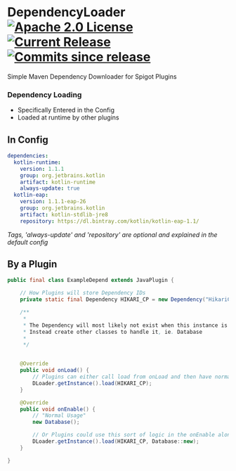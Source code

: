 # DependencyLoader [![Apache 2.0 License](https://img.shields.io/badge/license-Apache%202.0-blue.svg?style=flat-square)](https://www.apache.org/licenses/LICENSE-2.0) [![Current Release](https://img.shields.io/github/release/Sxtanna/dependency-loader.svg?style=flat-square)](https://github.com/Sxtanna/dependency-loader/releases/tag/1.0) [![Commits since release](https://img.shields.io/github/commits-since/Sxtanna/dependency-loader/1.0.svg?style=flat-square)](https://github.com/Sxtanna/dependency-loader/commits/master)
Simple Maven Dependency Downloader for Spigot Plugins

### Dependency Loading
  * Specifically Entered in the Config
  * Loaded at runtime by other plugins
  
## In Config  
```yml
dependencies:
  kotlin-runtime:
    version: 1.1.1
    group: org.jetbrains.kotlin
    artifact: kotlin-runtime
    always-update: true
  kotlin-eap:
    version: 1.1.1-eap-26
    group: org.jetbrains.kotlin
    artifact: kotlin-stdlib-jre8
    repository: https://dl.bintray.com/kotlin/kotlin-eap-1.1/
```
*Tags, 'always-update' and 'repository' are optional and explained in the default config*

## By a Plugin
```java
public final class ExampleDepend extends JavaPlugin {

	// How Plugins will store Dependency IDs
	private static final Dependency HIKARI_CP = new Dependency("HikariCP", "2.6.1", "com.zaxxer", "HikariCP");

	/**
	 *
	 * The Dependency will most likely not exist when this instance is created, so the main class should never reference it
	 * Instead create other classes to handle it, ie. Database
	 *
	 */


	@Override
	public void onLoad() {
		// Plugins can either call load from onLoad and then have normal usage in the onEnable
		DLoader.getInstance().load(HIKARI_CP);
	}

	@Override
	public void onEnable() {
		// "Normal Usage"
		new Database();

		// Or Plugins could use this sort of logic in the onEnable alone, the instance of Database will be created after the dependency is loaded
		DLoader.getInstance().load(HIKARI_CP, Database::new);
	}

}
```
